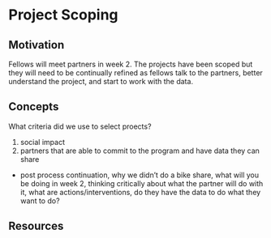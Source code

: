 # Project Scoping

## Motivation
Fellows will meet partners in week 2. The projects have been scoped but they will need to be continually refined as fellows talk to the partners, better understand the project, and start to work with the data. 

## Concepts
What criteria did we use to select proects?

1. social impact
2. partners that are able to commit to the program and have data they can share
* post process continuation, why we didn’t do a bike share, what will you be doing in week 2, thinking critically about what the partner will do with it, what are actions/interventions, do they have the data to do what they want to do?

## Resources
